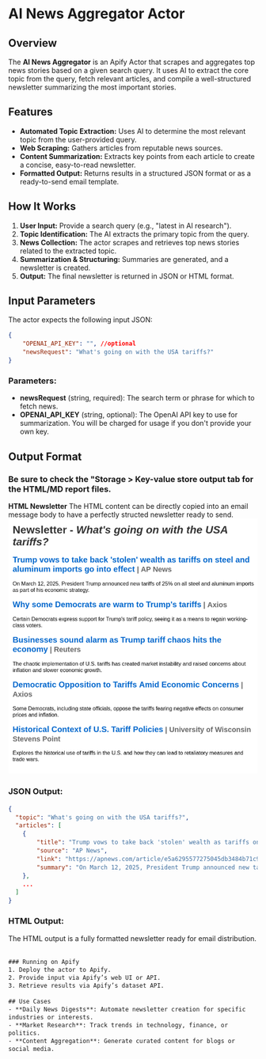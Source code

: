 # AI News Aggregator Actor

## Overview
The **AI News Aggregator** is an Apify Actor that scrapes and aggregates top news stories based on a given search query. It uses AI to extract the core topic from the query, fetch relevant articles, and compile a well-structured newsletter summarizing the most important stories.

## Features
- **Automated Topic Extraction:** Uses AI to determine the most relevant topic from the user-provided query.
- **Web Scraping:** Gathers articles from reputable news sources.
- **Content Summarization:** Extracts key points from each article to create a concise, easy-to-read newsletter.
- **Formatted Output:** Returns results in a structured JSON format or as a ready-to-send email template.

## How It Works
1. **User Input:** Provide a search query (e.g., "latest in AI research").
2. **Topic Identification:** The AI extracts the primary topic from the query.
3. **News Collection:** The actor scrapes and retrieves top news stories related to the extracted topic.
4. **Summarization & Structuring:** Summaries are generated, and a newsletter is created.
5. **Output:** The final newsletter is returned in JSON or HTML format.

## Input Parameters
The actor expects the following input JSON:
```json
{
    "OPENAI_API_KEY": "", //optional
    "newsRequest": "What's going on with the USA tariffs?"
}
```

### Parameters:
- **newsRequest** (string, required): The search term or phrase for which to fetch news.
- **OPENAI_API_KEY** (string, optional): The OpenAI API key to use for summarization. You will be charged for usage if you don't provide your own key.

## Output Format

### Be sure to check the "Storage > Key-value store output tab for the HTML/MD report files.

**HTML Newsletter**
The HTML content can be directly copied into an email message body to have a perfectly structed newsletter ready to send.
![HTML Newsletter](https://raw.githubusercontent.com/JEBishop/newsletter-ai-agent/main/sample_newsletter.png)
### JSON Output:
```json
{
  "topic": "What's going on with the USA tariffs?",
  "articles": [
    {
        "title": "Trump vows to take back 'stolen' wealth as tariffs on steel and aluminum imports go into effect",
        "source": "AP News",
        "link": "https://apnews.com/article/e5a6295577275045db3484b71c979bfb?utm_source=openai",
        "summary": "On March 12, 2025, President Trump announced new tariffs of 25% on all steel and aluminum imports as part of his economic strategy."
    },
    ...
  ]
}
```

### HTML Output:
The HTML output is a fully formatted newsletter ready for email distribution.
   ```

### Running on Apify
1. Deploy the actor to Apify.
2. Provide input via Apify’s web UI or API.
3. Retrieve results via Apify’s dataset API.

## Use Cases
- **Daily News Digests**: Automate newsletter creation for specific industries or interests.
- **Market Research**: Track trends in technology, finance, or politics.
- **Content Aggregation**: Generate curated content for blogs or social media.
